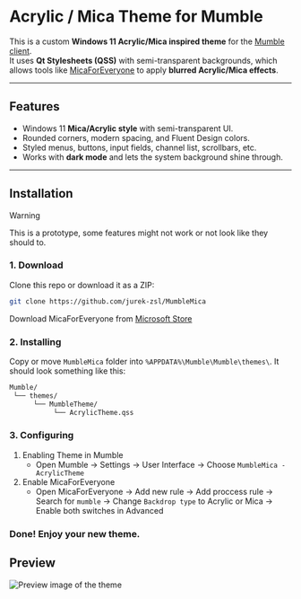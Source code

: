 # Acrylic / Mica Theme for Mumble

This is a custom **Windows 11 Acrylic/Mica inspired theme** for the [Mumble client](https://www.mumble.info/).  
It uses **Qt Stylesheets (QSS)** with semi-transparent backgrounds, which allows tools like [MicaForEveryone](https://github.com/MicaForEveryone/MicaForEveryone) to apply **blurred Acrylic/Mica effects**.

---

## Features
- Windows 11 **Mica/Acrylic style** with semi-transparent UI.  
- Rounded corners, modern spacing, and Fluent Design colors.  
- Styled menus, buttons, input fields, channel list, scrollbars, etc.  
- Works with **dark mode** and lets the system background shine through.  

---

## Installation

> [!WARNING]  
> This is a prototype, some features might not work or not look like they should to.

### 1. Download
Clone this repo or download it as a ZIP:
```bash
git clone https://github.com/jurek-zsl/MumbleMica
```
Download MicaForEveryone from [Microsoft Store](https://apps.microsoft.com/detail/9p8v68p4z78p?hl=en-US&gl=PL)
### 2. Installing
Copy or move `MumbleMica` folder into `%APPDATA%\Mumble\Mumble\themes\`.
It should look something like this: 
```bash
Mumble/
 └── themes/
      └── MumbleTheme/
           └── AcrylicTheme.qss
```
### 3. Configuring
1. Enabling Theme in Mumble
   - Open Mumble -> Settings -> User Interface -> Choose `MumbleMica - AcrylicTheme`
2. Enable MicaForEveryone
   - Open MicaForEveryone -> Add new rule -> Add proccess rule -> Search for `mumble` -> Change `Backdrop type` to Acrylic or Mica -> Enable both switches in Advanced
### Done! Enjoy your new theme.

## Preview
![Preview image of the theme](https://ohiofiles.live/cd613c.png)
